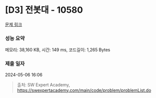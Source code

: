 # [D3] 전봇대 - 10580 

[문제 링크](https://swexpertacademy.com/main/code/problem/problemDetail.do?contestProbId=AXO8QBw6Qu4DFAXS) 

### 성능 요약

메모리: 38,160 KB, 시간: 149 ms, 코드길이: 1,265 Bytes

### 제출 일자

2024-05-06 16:06



> 출처: SW Expert Academy, https://swexpertacademy.com/main/code/problem/problemList.do
